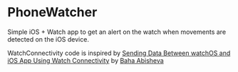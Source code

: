 # PhoneWatcher
Simple iOS + Watch app to get an alert on the watch when movements are detected on the iOS device.

WatchConnectivity code is inspired by [Sending Data Between watchOS and iOS App Using Watch Connectivity](https://betterprogramming.pub/sending-data-between-watchos-and-ios-apps-cf924e21b3c2) by [Baha Abisheva](https://medium.com/@bahalek)
